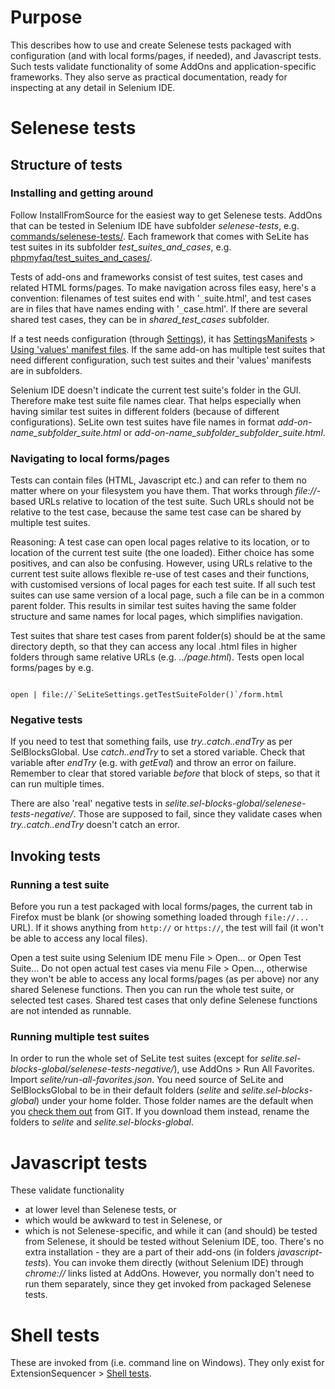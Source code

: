 

# Purpose #
This describes how to use and create Selenese tests packaged with configuration (and with local forms/pages, if needed), and Javascript tests. Such tests validate functionality of some AddOns and application-specific frameworks. They also serve as practical documentation, ready for inspecting at any detail in Selenium IDE.

# Selenese tests #
## Structure of tests ##
### Installing and getting around ###
Follow InstallFromSource for the easiest way to get Selenese tests. AddOns that can be tested in Selenium IDE have subfolder _selenese-tests_, e.g. [commands/selenese-tests/](https://code.google.com/p/selite/source/browse/#git%2Fcommands%2Fselenese-tests). Each framework that comes with SeLite has test suites in its subfolder _test\_suites\_and\_cases_, e.g. [phpmyfaq/test\_suites\_and\_cases/](https://code.google.com/p/selite/source/browse/#git%2Fphpmyfaq%2Ftest_suites_and_cases).

Tests of add-ons and frameworks consist of test suites, test cases and related HTML forms/pages. To make navigation across files easy, here's a convention: filenames of test suites end with '`_`suite.html', and test cases are in files that have names ending with '`_`case.html'. If there are several shared test cases, they can be in _shared\_test\_cases_ subfolder.

If a test needs configuration (through [Settings](SettingsOverview.md)), it has [SettingsManifests](SettingsManifests.md) > [Using 'values' manifest files](SettingsManifests#Using_'values'_manifest_files.md). If the same add-on has multiple test suites that need different configuration, such test suites and their 'values' manifests are in subfolders.

Selenium IDE doesn't indicate the current test suite's folder in the GUI. Therefore make test suite file names clear. That helps especially when having similar test suites in different folders (because of different configurations). SeLite own test suites have file names in format <i>add-on-name_subfolder_suite.html</i> or <i>add-on-name_subfolder_subfolder_suite.html</i>.

### Navigating to local forms/pages ###
Tests can contain files (HTML, Javascript etc.) and can refer to them no matter where on your filesystem you have them. That works through _file://_-based URLs relative to location of the test suite. Such URLs should not be relative to the test case, because the same test case can be shared by multiple test suites.

Reasoning: A test case can open local pages relative to its location, or to location of the current test suite (the one loaded). Either choice has some positives, and can also be confusing. However, using URLs relative to the current test suite allows flexible re-use of test cases and their functions, with customised versions of local pages for each test suite. If all such test suites can use same version of a local page, such a file can be in a common parent folder. This results in similar test suites having the same folder structure and same names for local pages, which simplifies navigation.

Test suites that share test cases from parent folder(s) should be at the same directory depth, so that they can access any local .html files in higher folders through same relative URLs (e.g. _../page.html_). Tests open local forms/pages by e.g. <a href='Hidden comment: (Comment: read this online:)'></a>
```

open | file://`SeLiteSettings.getTestSuiteFolder()`/form.html
```

### Negative tests ###
If you need to test that something fails, use <i>try..catch..endTry</i> as per SelBlocksGlobal. Use <i>catch..endTry</i> to set a stored variable. Check that variable after _endTry_ (e.g. with _getEval_) and throw an error on failure. Remember to clear that stored variable _before_ that block of steps, so that it can run multiple times.

There are also 'real' negative tests in _selite.sel-blocks-global/selenese-tests-negative/_. Those are supposed to fail, since they validate cases when <i>try..catch..endTry</i> doesn't catch an error.

## Invoking tests ##
### Running a test suite ###
Before you run a test packaged with local forms/pages, the current tab in Firefox must be blank (or showing something loaded through `file://...` URL). If it shows anything from `http://` or `https://`, the test will fail (it won't be able to access any local files).

Open a test suite using Selenium IDE menu File > Open... or Open Test Suite... Do not open actual test cases via menu File > Open..., otherwise they won't be able to access any local forms/pages (as per above) nor any shared Selenese functions. Then you can run the whole test suite, or selected test cases. Shared test cases that only define Selenese functions are not intended as runnable.

### Running multiple test suites ###
In order to run the whole set of SeLite test suites (except for _selite.sel-blocks-global/selenese-tests-negative/_), use AddOns > Run All Favorites. Import _selite/run-all-favorites.json_. You need source of SeLite and SelBlocksGlobal to be in their default folders (_selite_ and _selite.sel-blocks-global_) under your home folder. Those folder names are the default when you [check them out](https://code.google.com/p/selite/source/checkout) from GIT. If you download them instead, rename the folders to _selite_ and _selite.sel-blocks-global_.

# Javascript tests #
These validate functionality
  * at lower level than Selenese tests, or
  * which would be awkward to test in Selenese, or
  * which is not Selenese-specific, and while it can (and should) be tested from Selenese, it should be tested without Selenium IDE, too.
There's no extra installation - they are a part of their add-ons (in folders _javascript-tests_). You can invoke them directly (without Selenium IDE) through _chrome://_ links listed at AddOns. However, you normally don't need to run them separately, since they get invoked from packaged Selenese tests.

# Shell tests #
These are invoked from (i.e. command line on Windows). They only exist for ExtensionSequencer > [Shell tests](ExtensionSequencer#Shell_tests.md).